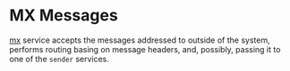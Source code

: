# MX Messages
[mx](../services-reference/mx.md) service accepts the messages addressed to
outside of the system, performs routing basing on message headers, and,
possibly, passing it to one of the `sender` services.